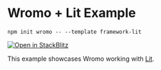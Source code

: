 # Wromo + Lit Example

```
npm init wromo -- --template framework-lit
```

[![Open in StackBlitz](https://developer.stackblitz.com/img/open_in_stackblitz.svg)](https://stackblitz.com/github/withwromo/wromo/tree/latest/examples/framework-lit)

This example showcases Wromo working with [Lit](https://lit.dev/).
